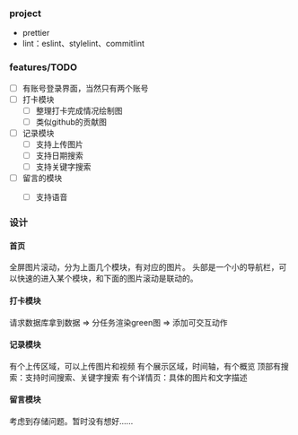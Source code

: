 ### project

- prettier
- lint：eslint、stylelint、commitlint

### features/TODO

- [ ] 有账号登录界面，当然只有两个账号
- [ ] 打卡模块
  - [ ] 整理打卡完成情况绘制图
  - [ ] 类似github的贡献图
- [ ] 记录模块
  - [ ] 支持上传图片
  - [ ] 支持日期搜索
  - [ ] 支持关键字搜索
- [ ] 留言的模块
  - [ ] 支持语音


### 设计

#### 首页

全屏图片滚动，分为上面几个模块，有对应的图片。
头部是一个小的导航栏，可以快速的进入某个模块，和下面的图片滚动是联动的。

#### 打卡模块

请求数据库拿到数据 => 分任务渲染green图 => 添加可交互动作

#### 记录模块

有个上传区域，可以上传图片和视频
有个展示区域，时间轴，有个概览
顶部有搜索：支持时间搜索、关键字搜索
有个详情页：具体的图片和文字描述

#### 留言模块

考虑到存储问题。暂时没有想好......
